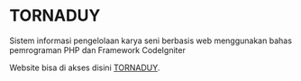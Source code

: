 # TORNADUY
Sistem informasi pengelolaan karya seni berbasis web menggunakan bahas pemrograman PHP dan Framework CodeIgniter

Website bisa di akses disini [TORNADUY](https://tornaduy.000webhostapp.com/).
